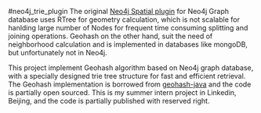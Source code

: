 #neo4j_trie_plugin
The original [Neo4j Spatial plugin] for Neo4j Graph database uses RTree for geometry calculation, which is not scalable for hanlding large number of Nodes for frequent time consuming splitting and joining operations. Geohash on the other hand, suit the need of neighborhood calculation and is implemented in databases like mongoDB, but unfortunately not in Neo4j.

This project implement Geohash algorithm based on Neo4j graph database, with a specially designed trie tree structure for fast and efficient retrieval. The Geohash implementation is borrowed from [geohash-java] and the code is partially open sourced. This is my summer intern project in Linkedin, Beijing, and the code is partially published with reserved right.



[Neo4j Spatial plugin]: https://github.com/neo4j-contrib/spatial
[geohash-java]: https://github.com/kungfoo/geohash-java
